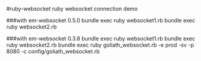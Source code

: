 #ruby-websocket
ruby websocket connection demo

###with em-websocket 0.5.0
    bundle exec ruby websocket1.rb
    bundle exec ruby websocket2.rb

###with em-websocket 0.3.8
    bundle exec ruby websocket1.rb
    bundle exec ruby websocket2.rb
    bundle exec ruby goliath_websocket.rb -e prod -sv -p 8080 -c config/goliath_websocket.rb
